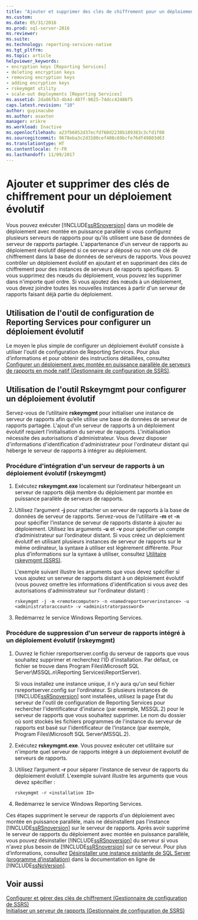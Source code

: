 ```yaml
---
title: "Ajouter et supprimer des clés de chiffrement pour un déploiement évolutif | Microsoft Docs"
ms.custom: 
ms.date: 05/31/2016
ms.prod: sql-server-2016
ms.reviewer: 
ms.suite: 
ms.technology: reporting-services-native
ms.tgt_pltfrm: 
ms.topic: article
helpviewer_keywords:
- encryption keys [Reporting Services]
- deleting encryption keys
- removing encryption keys
- adding encryption keys
- rskeymgmt utility
- scale-out deployments [Reporting Services]
ms.assetid: 2da86fb3-4b4d-407f-9825-74dcc42486f5
caps.latest.revision: "10"
author: guyinacube
ms.author: asaxton
manager: erikre
ms.workload: Inactive
ms.openlocfilehash: a23fb6852d37ecfd760d2238b189383c3cfd1f00
ms.sourcegitcommit: 9678eba3c2d3100cef408c69bcfe76df49803d63
ms.translationtype: HT
ms.contentlocale: fr-FR
ms.lasthandoff: 11/09/2017
---
```

# <a name="add-and-remove-encryption-keys-for-scale-out-deployment"></a>Ajouter et supprimer des clés de chiffrement pour un déploiement évolutif
  Vous pouvez exécuter [!INCLUDE[ssRSnoversion](../../includes/ssrsnoversion-md.md)] dans un modèle de déploiement avec montée en puissance parallèle si vous configurez plusieurs serveurs de rapports pour qu'ils utilisent une base de données de serveur de rapports partagée. L'appartenance d'un serveur de rapports au déploiement évolutif dépend si ce serveur a déposé ou non une clé de chiffrement dans la base de données de serveurs de rapports. Vous pouvez contrôler un déploiement évolutif en ajoutant et en supprimant des clés de chiffrement pour des instances de serveurs de rapports spécifiques. Si vous supprimez des nœuds du déploiement, vous pouvez les supprimer dans n'importe quel ordre. Si vous ajoutez des nœuds à un déploiement, vous devez joindre toutes les nouvelles instances à partir d'un serveur de rapports faisant déjà partie du déploiement.  
  
## <a name="using-the-reporting-services-configuration-tool-to-configure-scale-out-deployment"></a>Utilisation de l'outil de configuration de Reporting Services pour configurer un déploiement évolutif  
 Le moyen le plus simple de configurer un déploiement évolutif consiste à utiliser l'outil de configuration de Reporting Services. Pour plus d’informations et pour obtenir des instructions détaillées, consultez [Configurer un déploiement avec montée en puissance parallèle de serveurs de rapports en mode natif &#40;Gestionnaire de configuration de SSRS&#41;](../../reporting-services/install-windows/configure-a-native-mode-report-server-scale-out-deployment.md).  
  
## <a name="using-rskeymgmt-to-configure-scale-out-deployment"></a>Utilisation de l'outil Rskeymgmt pour configurer un déploiement évolutif  
 Servez-vous de l’utilitaire **rskeymgmt** pour initialiser une instance de serveur de rapports afin qu’elle utilise une base de données de serveur de rapports partagée. L'ajout d'un serveur de rapports à un déploiement évolutif requiert l'initialisation du serveur de rapports. L'initialisation nécessite des autorisations d'administrateur. Vous devez disposer d'informations d'identification d'administrateur pour l'ordinateur distant qui héberge le serveur de rapports à intégrer au déploiement.  
  
### <a name="how-to-join-a-report-server-to-a-scale-out-deployment-rskeymgmt"></a>Procédure d'intégration d'un serveur de rapports à un déploiement évolutif (rskeymgmt)  
  
1.  Exécutez **rskeymgmt.exe** localement sur l’ordinateur hébergeant un serveur de rapports déjà membre du déploiement par montée en puissance parallèle de serveurs de rapports.  
  
2.  Utilisez l’argument **-j** pour rattacher un serveur de rapports à la base de données de serveur de rapports. Servez-vous de l’utilitaire **-m** et **-n** pour spécifier l’instance de serveur de rapports distante à ajouter au déploiement. Utilisez les arguments **-u** et **-v** pour spécifier un compte d’administrateur sur l’ordinateur distant. Si vous créez un déploiement évolutif en utilisant plusieurs instances de serveur de rapports sur le même ordinateur, la syntaxe à utiliser est légèrement différente. Pour plus d’informations sur la syntaxe à utiliser, consultez [Utilitaire rskeymgmt &#40;SSRS&#41;](../../reporting-services/tools/rskeymgmt-utility-ssrs.md).  
  
     L'exemple suivant illustre les arguments que vous devez spécifier si vous ajoutez un serveur de rapports distant à un déploiement évolutif (vous pouvez omettre les informations d'identification si vous avez des autorisations d'administrateur sur l'ordinateur distant) :  
  
    ```  
    rskeymgmt -j -m <remotecomputer> -n <namedreportserverinstance> -u <administratoraccount> -v <administratorpassword>  
    ```
3. Redémarrez le service Windows Reporting Services.
  
### <a name="how-to-remove-a-report-server-from-a-scale-out-deployment-rskeymgmt"></a>Procédure de suppression d'un serveur de rapports intégré à un déploiement évolutif (rskeymgmt)  
  
1.  Ouvrez le fichier rsreportserver.config du serveur de rapports que vous souhaitez supprimer et recherchez l'ID d'installation. Par défaut, ce fichier se trouve dans Program Files\Microsoft SQL Server\MSSQL.*n*\Reporting Services\ReportServer).  
  
     Si vous installez une instance unique, il n'y aura qu'un seul fichier rsreportserver.config sur l'ordinateur. Si plusieurs instances de [!INCLUDE[ssRSnoversion](../../includes/ssrsnoversion-md.md)] sont installées, utilisez la page État du serveur de l'outil de configuration de Reporting Services pour rechercher l'identificateur d'instance (par exemple, MSSQL.2) pour le serveur de rapports que vous souhaitez supprimer. Le nom du dossier où sont stockés les fichiers programmes de l'instance du serveur de rapports est basé sur l'identificateur de l'instance (par exemple, Program Files\Microsoft SQL Server\MSSQL.2).  
  
2.  Exécutez **rskeymgmt.exe**. Vous pouvez exécuter cet utilitaire sur n'importe quel serveur de rapports intégré à un déploiement évolutif de serveurs de rapports.  
  
3.  Utilisez l’argument **-r** pour séparer l’instance de serveur de rapports du déploiement évolutif. L'exemple suivant illustre les arguments que vous devez spécifier :  
  
    ```  
    rskeymgmt -r <installation ID>  
    ```  
4. Redémarrez le service Windows Reporting Services.
  
 Ces étapes suppriment le serveur de rapports d'un déploiement avec montée en puissance parallèle, mais ne désinstallent pas l'instance [!INCLUDE[ssRSnoversion](../../includes/ssrsnoversion-md.md)] sur le serveur de rapports. Après avoir supprimé le serveur de rapports du déploiement avec montée en puissance parallèle, vous pouvez désinstaller [!INCLUDE[ssRSnoversion](../../includes/ssrsnoversion-md.md)] du serveur si vous n'avez plus besoin de [!INCLUDE[ssRSnoversion](../../includes/ssrsnoversion-md.md)] sur ce serveur. Pour plus d’informations, consultez [Désinstaller une instance existante de SQL Server &#40;programme d’installation&#41;](../../sql-server/install/uninstall-an-existing-instance-of-sql-server-setup.md) dans la documentation en ligne de [!INCLUDE[ssNoVersion](../../includes/ssnoversion-md.md)].  
  
## <a name="see-also"></a>Voir aussi  
 [Configurer et gérer des clés de chiffrement &#40;Gestionnaire de configuration de SSRS&#41;](../../reporting-services/install-windows/ssrs-encryption-keys-manage-encryption-keys.md)   
 [Initialiser un serveur de rapports &#40;Gestionnaire de configuration de SSRS&#41;](../../reporting-services/install-windows/ssrs-encryption-keys-initialize-a-report-server.md)  
  
  
